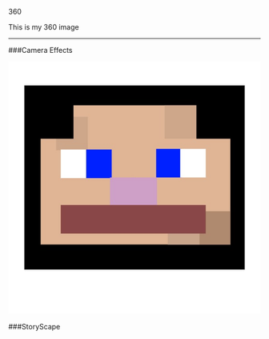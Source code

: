 360

This is my 360 image

<script src="//360.vizor.io/scripts/embed.js" data-vizorurl="https://360.vizor.io/embed/v/pb1r" ></script>

***
###Camera Effects


![filter](Minecraft.jpg?raw=true "Optional Title")

###StoryScape

<script src="/scripts/embed.js" data-vizorurl="https://patches.vizor.io/embed/kota/vr-project-copy-copy" ></script>
